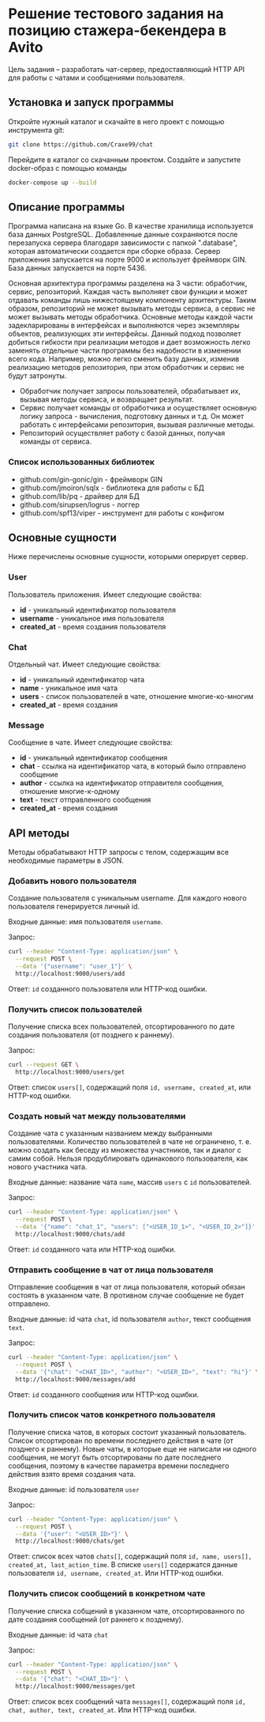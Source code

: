 # Решение тестового задания на позицию стажера-бекендера в Avito

Цель задания – разработать чат-сервер, предоставляющий HTTP API для работы с чатами и сообщениями пользователя.

## Установка и запуск программы

Откройте нужный каталог и скачайте в него проект с помощью инструмента git:

```bash
git clone https://github.com/Craxe99/chat
```
Перейдите в каталог со скачанным проектом. Создайте и запустите docker-образ с помощью команды

```bash
docker-compose up --build
```
## Описание программы

Программа написана на языке Go. В качестве хранилища используется база данных PostgreSQL. Добавленные данные
сохраняются после перезапуска сервера благодаря зависимости с папкой ".database", которая автоматически создается при сборке образа.
Сервер приложения запускается на порте 9000 и использует фреймворк GIN. База данных запускается на порте 5436.

Основная архитектура программы разделена на 3 части: обработчик, сервис, репозиторий. Каждая часть
выполняет свои функции и может отдавать команды лишь нижестоящему компоненту архитектуры. Таким образом, репозиторий
не может вызывать методы сервиса, а сервис не может вызывать методы обработчика. Основные методы каждой
части задекларированы в интерфейсах и выполняются через экземпляры объектов, реализующих эти интерфейсы. Данный подход
позволяет добиться гибкости при реализации методов и дает возможность легко заменять отдельные части программы
без надобности в изменении всего кода. Например, можно легко сменить базу данных, изменив реализацию методов репозитория,
при этом обработчик и сервис не будут затронуты.

* Обработчик получает запросы пользователей, обрабатывает их, вызывая методы сервиса, и возвращает результат.
* Сервис получает команды от обработчика и осуществляет основную логику запроса - вычисления, подготовку данных и т.д.
Он может работать с интерфейсами репозитория, вызывая различные методы.
* Репозиторий осуществляет работу с базой данных, получая команды от сервиса.

### Список использованных библиотек
* github.com/gin-gonic/gin - фреймворк GIN
* github.com/jmoiron/sqlx - библиотека для работы с БД
* github.com/lib/pq - драйвер для БД
* github.com/sirupsen/logrus - логгер
* github.com/spf13/viper - инструмент для работы с конфигом

## Основные сущности

Ниже перечислены основные сущности, которыми оперирует сервер.

### User

Пользователь приложения. Имеет следующие свойства:

* **id** - уникальный идентификатор пользователя
* **username** - уникальное имя пользователя
* **created_at** - время создания пользователя

### Chat

Отдельный чат. Имеет следующие свойства:

* **id** - уникальный идентификатор чата
* **name** - уникальное имя чата
* **users** - список пользователей в чате, отношение многие-ко-многим
* **created_at** - время создания

### Message

Сообщение в чате. Имеет следующие свойства:

* **id** - уникальный идентификатор сообщения
* **chat** - ссылка на идентификатор чата, в который было отправлено сообщение
* **author** - ссылка на идентификатор отправителя сообщения, отношение многие-к-одному
* **text** - текст отправленного сообщения
* **created_at** - время создания

## API методы

Методы обрабатывают HTTP запросы c телом, содержащим все необходимые параметры в JSON.

### Добавить нового пользователя

Создание пользователя с уникальным username. Для каждого нового пользователя генерируется личный id.

Входные данные: имя пользователя `username`.

Запрос:

```bash
curl --header "Content-Type: application/json" \
  --request POST \
  --data '{"username": "user_1"}' \
  http://localhost:9000/users/add
```

Ответ: `id` созданного пользователя или HTTP-код ошибки.

### Получить список пользователей

Получение списка всех пользователей, отсортированного по дате создания пользователя (от позднего к раннему).

Запрос:

```bash
curl --request GET \
  http://localhost:9000/users/get
```

Ответ: список `users[]`, содержащий поля `id, username, created_at`, или HTTP-код ошибки.

### Создать новый чат между пользователями

Создание чата с указанным названием между выбранными пользователями. Количество пользователей в чате не ограничено,
т. е. можно создать как беседу из множества участников, так и диалог с самим собой. Нельзя продублировать одинакового
пользователя, как нового участника чата.

Входные данные: название чата `name`, массив `users` с `id` пользователей.

Запрос:

```bash
curl --header "Content-Type: application/json" \
  --request POST \
  --data '{"name": "chat_1", "users": ["<USER_ID_1>", "<USER_ID_2>"]}' \
  http://localhost:9000/chats/add
```

Ответ: `id` созданного чата или HTTP-код ошибки.

### Отправить сообщение в чат от лица пользователя

Отправление сообщения в чат от лица пользователя, который обязан состоять в указанном чате. В противном случае
сообщение не будет отправлено.

Входные данные: id чата `chat`, id пользователя `author`, текст сообщения `text`.

Запрос:

```bash
curl --header "Content-Type: application/json" \
  --request POST \
  --data '{"chat": "<CHAT_ID>", "author": "<USER_ID>", "text": "hi"}' \
  http://localhost:9000/messages/add
```

Ответ: `id` созданного сообщения или HTTP-код ошибки.

### Получить список чатов конкретного пользователя

Получение списка чатов, в которых состоит указанный пользователь. Список отсортирован по времени последнего
действия в чате (от позднего к раннему). Новые чаты, в которые еще не написали ни одного сообщения, не могут быть 
отсортированы по дате последнего сообщения, поэтому в качестве параметра времени последнего действия взято время
создания чата.

Входные данные: id пользователя `user`

Запрос:

```bash
curl --header "Content-Type: application/json" \
  --request POST \
  --data '{"user": "<USER_ID>"}' \
  http://localhost:9000/chats/get
```

Ответ: список всех чатов `chats[]`, содержащий поля `id, name, users[], created_at, last_action_time`. В списке `users[]`
содержатся данные пользователя `id, username, created_at`.
Или HTTP-код ошибки.

### Получить список сообщений в конкретном чате

Получение списка собщений в указанном чате, отсортированного по дате создания сообщений (от раннего к позднему).

Входные данные: id чата `chat`

Запрос:

```bash
curl --header "Content-Type: application/json" \
  --request POST \
  --data '{"chat": "<CHAT_ID>"}' \
  http://localhost:9000/messages/get
```

Ответ: список всех сообщений чата `messages[]`, содержащий поля `id, chat, author, text, created_at`.
Или HTTP-код ошибки.

